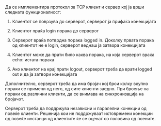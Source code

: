 Да се имплементира протокол за TCP клиент и сервер кој ја врши следната функционалност:

1. Клиентот се поврзува до серверот, серверот ја прифаќа конекцијата

2. Клиентот праќа login порака до серверот

3. Серверот враќа потврдна порака logged in. Доколку првата порака од клиентот не е login, серверот веднаш ја затвора конекцијата

4. Клиентот може да прати било каква порака, на која серверот враќа echo: истата порака

5. Ако клиентот на крај прати logout, серверот треба да врати logged out и да ја затвори конекцијата

Дополнително, серверот треба да има бројач кој брои колку вкупно пораки се примени од него, од сите клиенти заедно. При броење на пораки од различни клиенти, да се внимава на синхронизација на бројачот.

Серверот треба да поддржува независни и паралелни конекции од повеќе клиенти. Решенија кои не поддржуваат истовремени конекции од повеќе инстанци од клиентите ќе се оценат со половина од поените.
